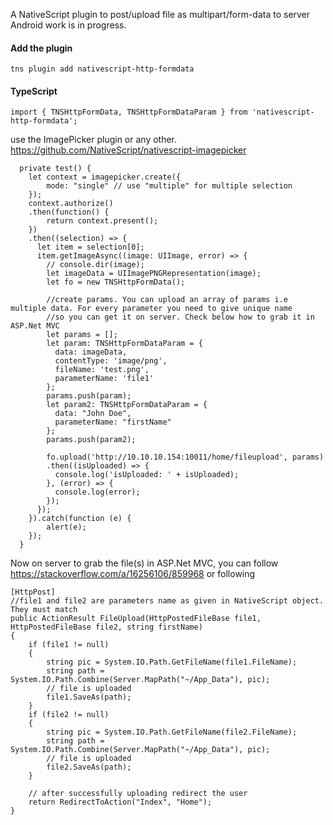A NativeScript plugin to post/upload file as multipart/form-data to server
Android work is in progress. 

#### Add the plugin
```
tns plugin add nativescript-http-formdata
```
#### TypeScript

```
import { TNSHttpFormData, TNSHttpFormDataParam } from 'nativescript-http-formdata';
```
use the ImagePicker plugin or any other.
https://github.com/NativeScript/nativescript-imagepicker

```
  private test() {
    let context = imagepicker.create({
        mode: "single" // use "multiple" for multiple selection
    });
    context.authorize()
    .then(function() {
        return context.present();
    })
    .then((selection) => {
      let item = selection[0];
      item.getImageAsync((image: UIImage, error) => {
        // console.dir(image);
        let imageData = UIImagePNGRepresentation(image);
        let fo = new TNSHttpFormData();

        //create params. You can upload an array of params i.e multiple data. For every parameter you need to give unique name
        //so you can get it on server. Check below how to grab it in ASP.Net MVC
        let params = [];
        let param: TNSHttpFormDataParam = {
          data: imageData,
          contentType: 'image/png',
          fileName: 'test.png',
          parameterName: 'file1'
        };
        params.push(param);
        let param2: TNSHttpFormDataParam = {
          data: "John Doe",
          parameterName: "firstName"
        };
        params.push(param2);

        fo.upload('http://10.10.10.154:10011/home/fileupload', params)
        .then((isUploaded) => {
          console.log('isUploaded: ' + isUploaded);
        }, (error) => {
          console.log(error);
        });
      });
    }).catch(function (e) {
        alert(e);
    });
  }
  ```
Now on server to grab the file(s) in ASP.Net MVC, you can follow https://stackoverflow.com/a/16256106/859968 or following
```
[HttpPost]
//file1 and file2 are parameters name as given in NativeScript object. They must match
public ActionResult FileUpload(HttpPostedFileBase file1, HttpPostedFileBase file2, string firstName)
{
    if (file1 != null)
    {
        string pic = System.IO.Path.GetFileName(file1.FileName);
        string path = System.IO.Path.Combine(Server.MapPath("~/App_Data"), pic);
        // file is uploaded
        file1.SaveAs(path);
    }
    if (file2 != null)
    {
        string pic = System.IO.Path.GetFileName(file2.FileName);
        string path = System.IO.Path.Combine(Server.MapPath("~/App_Data"), pic);
        // file is uploaded
        file2.SaveAs(path);
    }

    // after successfully uploading redirect the user
    return RedirectToAction("Index", "Home");
}
```
